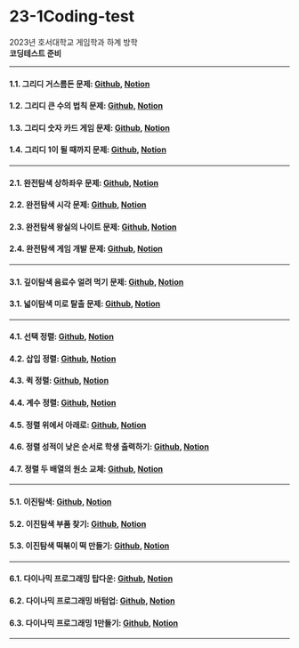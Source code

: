 # 23-1Coding-test
2023년 호서대학교 게임학과 하계 방학   
**코딩테스트 준비**
* * *
#### 1.1. 그리디 거스름돈 문제: [Github][1_link], [Notion][1_1_link]
[1_link]: https://github.com/hb2133/23-1Coding-test/blob/main/Greedy/Greedy.cpp "그리디 거스름돈 문제 코드"
[1_1_link]: https://solar-plot-07f.notion.site/1-_-129e367207494cae85aefe0873a51715?pvs=4 "그리디 거스름돈 문제 설명"

#### 1.2. 그리디 큰 수의 법칙 문제: [Github][2_link], [Notion][2_2_link]
[2_link]: https://github.com/hb2133/23-1Coding-test/blob/main/Greedy_2/Greedy_2.cpp "그리디 큰 수의 법칙 문제 코드"
[2_2_link]: https://solar-plot-07f.notion.site/2-_-d4094fe3f8bf48abb6e3309906be0e2a?pvs=4 "그리디 큰 수의 법칙 문제 설명"

#### 1.3. 그리디 숫자 카드 게임 문제: [Github][3_link], [Notion][3_3_link]
[3_link]: https://github.com/hb2133/23-1Coding-test/blob/main/Greedy_3/Greedy_3.cpp "그리디 숫자 카드 게임 문제 코드"
[3_3_link]: https://solar-plot-07f.notion.site/3-_-5f595991d9794375ad025180342fc838?pvs=4 "그리디 숫자 카드 게임 문제 설명"

#### 1.4. 그리디 1이 될 때까지 문제: [Github][4_link], [Notion][4_4_link]
[4_link]: https://github.com/hb2133/23-1Coding-test/blob/main/Greedy_4/Greedy_4.cpp "그리디 1이 될 때까지 문제 코드"
[4_4_link]: https://solar-plot-07f.notion.site/4-_1-0f4df1b3ebdb4f7eb1e24f5f7580b5aa?pvs=4 "그리디 1이 될 때까지 문제 설명"
* * *
#### 2.1. 완전탐색 상하좌우 문제: [Github][5_link], [Notion][5_5_link]
[5_link]: https://github.com/hb2133/23-1Coding-test/blob/main/%EC%83%81%ED%95%98%EC%A2%8C%EC%9A%B0/%EC%83%81%ED%95%98%EC%A2%8C%EC%9A%B0.cpp "상하좌우 문제 코드"
[5_5_link]: https://solar-plot-07f.notion.site/5-eafbe86b43f14bfc8473d3863d960805?pvs=4 "상하좌우 문제 설명"

#### 2.2. 완전탐색 시각 문제: [Github][6_link], [Notion][6_6_link]
[6_link]: https://github.com/hb2133/23-1Coding-test/blob/main/%EC%8B%9C%EA%B0%81/%EC%8B%9C%EA%B0%81.cpp "시각 문제 코드"
[6_6_link]: https://solar-plot-07f.notion.site/6-058b8597f3e1495ba920b6e6b7c75340?pvs=4 "시각 문제 설명"

#### 2.3. 완전탐색 왕실의 나이트 문제: [Github][7_link], [Notion][7_7_link]
[7_link]: https://github.com/hb2133/23-1Coding-test/blob/main/%EC%99%95%EC%8B%A4%EC%9D%98%20%EB%82%98%EC%9D%B4%ED%8A%B8/%EC%99%95%EC%8B%A4%EC%9D%98%EB%82%98%EC%9D%B4%ED%8A%B8.cpp "왕실의 나이트 문제 코드"
[7_7_link]: https://solar-plot-07f.notion.site/7-381d6e4ab11e46978e07a434a39399d3?pvs=4 "왕실의 나이트 문제 설명"

#### 2.4. 완전탐색 게임 개발 문제: [Github][8_link], [Notion][8_8_link]
[8_link]: https://github.com/hb2133/23-1Coding-test/blob/main/%EC%99%84%EC%A0%84%ED%83%90%EC%83%89_%EA%B2%8C%EC%9E%84%20%EA%B0%9C%EB%B0%9C/%EA%B2%8C%EC%9E%84%EA%B0%9C%EB%B0%9C.cpp "게임 개발 문제 코드"
[8_8_link]: https://solar-plot-07f.notion.site/8-_-d82e5650592b4f30815b9c5555eb6a23?pvs=4 "게임 개발 문제 설명"
* * *
#### 3.1. 깊이탐색 음료수 얼려 먹기 문제: [Github][9_link], [Notion][9_9_link]
[9_link]: https://github.com/hb2133/23-1Coding-test/blob/main/%EC%9D%8C%EB%A3%8C%EC%88%98%20%EC%96%BC%EB%A0%A4%20%EB%A8%B9%EA%B8%B0/%EC%9D%8C%EB%A3%8C%EC%88%98%20%EC%96%BC%EB%A0%A4%20%EB%A8%B9%EA%B8%B0.cpp "음료수 얼려 먹기 문제 코드"
[9_9_link]: https://solar-plot-07f.notion.site/9-DFS_-4cba9d5a1b5f426580049fefa807b04d?pvs=4 "음료수 얼려 먹기 문제 설명"

#### 3.1. 넓이탐색 미로 탈출 문제: [Github][10_link], [Notion][10_10_link]
[10_link]: https://github.com/hb2133/23-1Coding-test/blob/main/%EB%AF%B8%EB%A1%9C%20%ED%83%88%EC%B6%9C/%EB%AF%B8%EB%A1%9C%ED%83%88%EC%B6%9C.cpp "미로 탈출 문제 코드"
[10_10_link]: https://solar-plot-07f.notion.site/10-BFS_-6d8de667ded14f1889eaf34722bdf8b0?pvs=4 "미로 탈출 문제 설명"
* * *
#### 4.1. 선택 정렬: [Github][11_link], [Notion][11_11_link]
[11_link]: https://github.com/hb2133/23-1Coding-test/blob/main/%EC%84%A0%ED%83%9D%EC%A0%95%EB%A0%AC/selection_sort.cpp "선택 정렬 코드"
[11_11_link]: https://solar-plot-07f.notion.site/11-607158ae78264ac88f369a5c2ec09ae3?pvs=4 "선택 정렬 설명"

#### 4.2. 삽입 정렬: [Github][12_link], [Notion][12_12_link]
[12_link]: https://github.com/hb2133/23-1Coding-test/blob/main/%EC%82%BD%EC%9E%85%EC%A0%95%EB%A0%AC/insertion%20sort.cpp "삽입 정렬 코드"
[12_12_link]: https://solar-plot-07f.notion.site/11-607158ae78264ac88f369a5c2ec09ae3?pvs=4 "삽입 정렬 설명"

#### 4.3. 퀵 정렬: [Github][13_link], [Notion][13_13_link]
[13_link]: https://github.com/hb2133/23-1Coding-test/blob/main/%ED%80%B5%EC%A0%95%EB%A0%AC/quick_sort.cpp "퀵 정렬 코드"
[13_13_link]: https://solar-plot-07f.notion.site/11-607158ae78264ac88f369a5c2ec09ae3?pvs=4 "퀵 정렬 설명"

#### 4.4. 계수 정렬: [Github][14_link], [Notion][14_14_link]
[14_link]: https://github.com/hb2133/23-1Coding-test/blob/main/%EA%B3%84%EC%88%98%EC%A0%95%EB%A0%AC/counting_sort.cpp "계수 정렬 코드"
[14_14_link]: https://solar-plot-07f.notion.site/11-607158ae78264ac88f369a5c2ec09ae3?pvs=4 "계수 정렬 설명"

#### 4.5. 정렬 위에서 아래로: [Github][15_link], [Notion][15_15_link]
[15_link]: https://github.com/hb2133/23-1Coding-test/blob/main/%EC%84%A0%ED%83%9D%EC%A0%95%EB%A0%AC_%EC%9C%84%EC%97%90%EC%84%9C%20%EC%95%84%EB%9E%98%EB%A1%9C/%EC%9C%84%EC%97%90%EC%84%9C%20%EC%95%84%EB%9E%98%EB%A1%9C.cpp "위에서 아래로 문제 코드"
[15_15_link]: https://solar-plot-07f.notion.site/12-_-7a2f4c4a5e4145609b7fe9c34d79e383?pvs=4 "위에서 아래로 문제 설명"

#### 4.6. 정렬 성적이 낮은 순서로 학생 출력하기: [Github][16_link], [Notion][16_16_link]
[16_link]: https://github.com/hb2133/23-1Coding-test/blob/main/%EC%A0%95%EB%A0%AC_%EC%84%B1%EC%A0%81%EC%9D%B4%20%EB%82%AE%EC%9D%80%20%EC%88%9C%EC%84%9C%EB%A1%9C%20%ED%95%99%EC%83%9D%20%EC%B6%9C%EB%A0%A5%ED%95%98%EA%B8%B0/%EC%84%B1%EC%A0%81%EC%9D%B4%20%EB%82%AE%EC%9D%80%20%EC%88%9C%EC%84%9C%EB%A1%9C%20%ED%95%99%EC%83%9D%20%EC%B6%9C%EB%A0%A5%ED%95%98%EA%B8%B0.cpp "성적이 낮은 순서로 학생 출력하기 문제 코드"
[16_16_link]: https://solar-plot-07f.notion.site/12-_-05932dbbf0a6425f980a326c754f0732?pvs=4 "성적이 낮은 순서로 학생 출력하기 문제 설명"

#### 4.7. 정렬 두 배열의 원소 교체: [Github][17_link], [Notion][17_17_link]
[17_link]: https://github.com/hb2133/23-1Coding-test/blob/main/%EC%A0%95%EB%A0%AC_%EB%91%90%20%EB%B0%B0%EC%97%B4%EC%9D%98%20%EC%9B%90%EC%86%8C%20%EA%B5%90%EC%B2%B4/%EB%91%90%20%EB%B0%B0%EC%97%B4%EC%9D%98%20%EC%9B%90%EC%86%8C%20%EA%B5%90%EC%B2%B4.cpp "두 배열의 원소 교체 문제 코드"
[17_17_link]: https://solar-plot-07f.notion.site/14-c3fc7f04f951419e9c2180d737b83dce?pvs=4 "두 배열의 원소 교체 문제 설명"
* * *
#### 5.1. 이진탐색: [Github][18_link], [Notion][18_18_link]
[18_link]: https://github.com/hb2133/23-1Coding-test/blob/main/%EC%9D%B4%EC%A7%84%ED%83%90%EC%83%89/%EC%9D%B4%EC%A7%84%ED%83%90%EC%83%89.cpp "이진탐색 코드"
[18_18_link]: https://solar-plot-07f.notion.site/15-c0e6b759364e42238703890f621dc421?pvs=4 "이진탐색 설명"

#### 5.2. 이진탐색 부품 찾기: [Github][19_link], [Notion][19_19_link]
[19_link]: https://github.com/hb2133/23-1Coding-test/blob/main/%EB%B6%80%ED%92%88%20%EC%B0%BE%EA%B8%B0/%EB%B6%80%ED%92%88%EC%B0%BE%EA%B8%B0.cpp "부품 찾기 문제 코드"
[19_19_link]: https://solar-plot-07f.notion.site/16-_-f96a5c9b1a744bd88ddc950102117dd9?pvs=4 "부품 찾기 문제 설명"

#### 5.3. 이진탐색 떡볶이 떡 만들기: [Github][20_link], [Notion][20_20_link]
[20_link]: https://github.com/hb2133/23-1Coding-test/commit/d069cdfaeb903ad83efbb4080f260c598a74bfb1 "떡볶이 떡 만들기 문제 코드"
[20_20_link]: https://solar-plot-07f.notion.site/17-_-15247a41e56f4cd2911e1df0d9c7348c?pvs=4 "떡볶이 떡 만들기 문제 설명"
* * *
#### 6.1. 다이나믹 프로그래밍 탑다운: [Github][19_link], [Notion][19_19_link]
[19_link]: https://github.com/hb2133/23-1Coding-test/blob/main/%EB%8B%A4%EC%9D%B4%EB%82%98%EB%AF%B9%ED%94%84%EB%A1%9C%EA%B7%B8%EB%9E%98%EB%B0%8D_%ED%83%91%EB%8B%A4%EC%9A%B4/%EB%8B%A4%EC%9D%B4%EB%82%98%EB%AF%B9%ED%94%84%EB%A1%9C%EA%B7%B8%EB%9E%98%EB%B0%8D_%ED%83%91%EB%8B%A4%EC%9A%B4.cpp "다이나믹 프로그래밍 탑다운 코드"
[19_19_link]: https://solar-plot-07f.notion.site/18-4cb4d06e894b41d1865f2a6748d26d17?pvs=4 "다이나믹 프로그래밍 설명"

#### 6.2. 다이나믹 프로그래밍 바텀업: [Github][20_link], [Notion][20_20_link]
[20_link]: https://github.com/hb2133/23-1Coding-test/blob/main/%EB%8B%A4%EC%9D%B4%EB%82%98%EB%AF%B9%ED%94%84%EB%A1%9C%EA%B7%B8%EB%9E%98%EB%B0%8D_%EB%B0%94%ED%85%80%EC%97%85/%EB%8B%A4%EC%9D%B4%EB%82%98%EB%AF%B9%ED%94%84%EB%A1%9C%EA%B7%B8%EB%9E%98%EB%B0%8D_%EB%B0%94%ED%85%80%EC%97%85.cpp "다이나믹 프로그래밍 바텀업 코드"
[20_20_link]: https://solar-plot-07f.notion.site/18-4cb4d06e894b41d1865f2a6748d26d17?pvs=4 "다이나믹 프로그래 설명"

#### 6.3. 다이나믹 프로그래밍 1만들기: [Github][21_link], [Notion][21_21_link]
[21_link]: https://github.com/hb2133/23-1Coding-test/blob/main/%EB%8B%A4%EC%9D%B4%EB%82%98%EB%AF%B9%ED%94%84%EB%A1%9C%EA%B7%B8%EB%9E%98%EB%B0%8D_1%EB%A7%8C%EB%93%A4%EA%B8%B0/%EB%8B%A4%EC%9D%B4%EB%82%98%EB%AF%B9%ED%94%84%EB%A1%9C%EA%B7%B8%EB%9E%98%EB%B0%8D_1%EB%A7%8C%EB%93%A4%EA%B8%B0.cpp "다이나믹 프로그래밍 1만들기 문제 코드"
[21_21_link]: https://solar-plot-07f.notion.site/17-DP_1-3137f49e1e9e45b6b251a655de60bfa0?pvs=4 "다이나믹 프로그래밍 1만들기 문제 설명"
* * *
